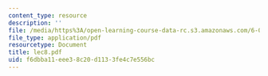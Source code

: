 ```yaml
---
content_type: resource
description: ''
file: /media/https%3A/open-learning-course-data-rc.s3.amazonaws.com/6-046j-introduction-to-algorithms-sma-5503-fall-2005/f6dbba11eee38c20d1133fe4c7e556bc_lec8.pdf
file_type: application/pdf
resourcetype: Document
title: lec8.pdf
uid: f6dbba11-eee3-8c20-d113-3fe4c7e556bc
---
```

